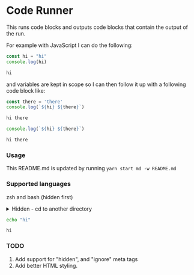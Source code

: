 # Code Runner

This runs code blocks and outputs code blocks that contain the output of the run.

For example with JavaScript I can do the following:

```js
const hi = "hi"
console.log(hi)
```

```txt output
hi
```

and variables are kept in scope so I can then follow it up with a following code block like:

```js
const there = 'there'
console.log(`${hi} ${there}`)
```

```txt output
hi there
```

```js
console.log(`${hi} ${there}`)
```

```txt output
hi there
```

### Usage

This README.md is updated by running `yarn start md -w README.md`

### Supported languages

zsh and bash (hidden first)

<details>
  <summary>Hidden - cd to another directory</summary>

```zsh
cd ..
```

```txt output
```

</details>

```zsh
echo "hi"
```

```txt output
hi
```

### TODO

1.  Add support for "hidden", and "ignore" meta tags
2.  Add better HTML styling.
